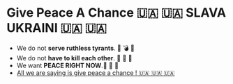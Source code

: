 # Give Peace A Chance 🇺🇦 🇺🇦 SLAVA UKRAINI 🇺🇦 🇺🇦 
 - We do not **serve ruthless tyrants**. 🚫 💣 🚫
 - We do not **have to kill each other**. 🚫 🔫 🚫
 - We want **PEACE RIGHT NOW**.🚫 🔪 🚫
 - [All we are saying is give peace a chance ! 🇺🇦 🇺🇦 🇺🇦](https://www.youtube.com/watch?v=C3_0GqPvr4U&ab_channel=johnlennon)
<!--
**TerenceNg03/TerenceNg03** is a ✨ _special_ ✨ repository because its `README.md` (this file) appears on your GitHub profile.
### Hi there 👋

Here are some ideas to get you started:

- 🔭 I’m currently working on ...
- 🌱 I’m currently learning ...
- 👯 I’m looking to collaborate on ...
- 🤔 I’m looking for help with ...
- 💬 Ask me about ...
- 📫 How to reach me: ...
- 😄 Pronouns: ...
- ⚡ Fun fact: ...
-->

